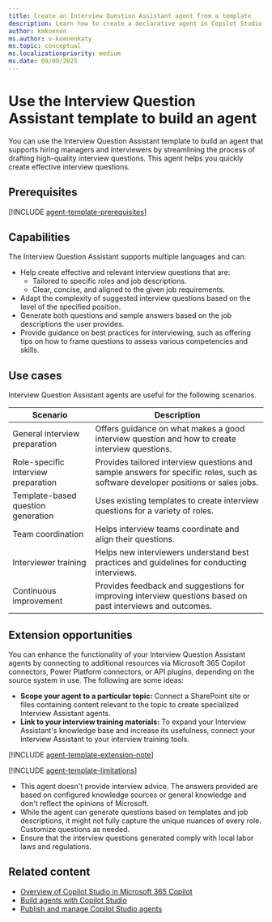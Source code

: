 ```yaml
---
title: Create an Interview Question Assistant agent from a template
description: Learn how to create a declarative agent in Copilot Studio by using the Interview Question Assistant template.
author: kmkoenen
ms.author: v-koenenkaty
ms.topic: conceptual
ms.localizationpriority: medium
ms.date: 09/09/2025
---
```


# Use the Interview Question Assistant template to build an agent

You can use the Interview Question Assistant template to build an agent that supports hiring managers and interviewers by streamlining the process of drafting high-quality interview questions. This agent helps you quickly create effective interview questions.

## Prerequisites

[!INCLUDE [agent-template-prerequisites](includes/agent-template-prerequisites.md)]

## Capabilities

The Interview Question Assistant supports multiple languages and can:

- Help create effective and relevant interview questions that are:
    - Tailored to specific roles and job descriptions.
    - Clear, concise, and aligned to the given job requirements.
- Adapt the complexity of suggested interview questions based on the level of the specified position.
- Generate both questions and sample answers based on the job descriptions the user provides.
- Provide guidance on best practices for interviewing, such as offering tips on how to frame questions to assess various competencies and skills.

## Use cases

Interview Question Assistant agents are useful for the following scenarios.

| **Scenario** | **Description** |
| -----------  | -----------  |
| General interview preparation  | Offers guidance on what makes a good interview question and how to create interview questions. |
| Role-specific interview preparation | Provides tailored interview questions and sample answers for specific roles, such as software developer positions or sales jobs.  |
| Template-based question generation   | Uses existing templates to create interview questions for a variety of roles. |
| Team coordination   | Helps interview teams coordinate and align their questions.  |
| Interviewer training   | Helps new interviewers understand best practices and guidelines for conducting interviews. |
| Continuous improvement   | Provides feedback and suggestions for improving interview questions based on past interviews and outcomes. |

## Extension opportunities

You can enhance the functionality of your Interview Question Assistant agents by connecting to additional resources via Microsoft 365 Copilot connectors, Power Platform connectors, or API plugins, depending on the source system in use. The following are some ideas:

- **Scope your agent to a particular topic:** Connect a SharePoint site or files containing content relevant to the topic to create specialized Interview Assistant agents.
- **Link to your interview training materials:** To expand your Interview Assistant's knowledge base and increase its usefulness, connect your Interview Assistant to your interview training tools.

<!-- Note about IT involvement -->
[!INCLUDE [agent-template-extension-note](includes/agent-template-extension-note.md)]

<!-- Limitations -->

[!INCLUDE [agent-template-limitations](includes/agent-template-limitations.md)]
- This agent doesn't provide interview advice. The answers provided are based on configured knowledge sources or general knowledge and don't reflect the opinions of Microsoft.
- While the agent can generate questions based on templates and job descriptions, it might not fully capture the unique nuances of every role. Customize questions as needed.
- Ensure that the interview questions generated comply with local labor laws and regulations.

## Related content

- [Overview of Copilot Studio in Microsoft 365 Copilot](copilot-studio-lite.md)
- [Build agents with Copilot Studio](copilot-studio-lite-build.md)
- [Publish and manage Copilot Studio agents](copilot-studio-lite-publish-agent.md)